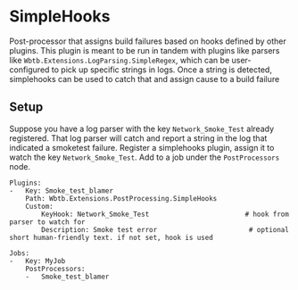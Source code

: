 ﻿# SimpleHooks

Post-processor that assigns build failures based on hooks defined by other plugins. This plugin is meant to be run in tandem with plugins like parsers like `Wbtb.Extensions.LogParsing.SimpleRegex`, which can be user-configured to pick up specific strings in logs. Once a string is detected, simplehooks can be used to catch that and assign cause to a build failure

## Setup

Suppose you have a log parser with the key `Network_Smoke_Test` already registered. That log parser will catch and report a string in the log that indicated a smoketest failure. Register a simplehooks plugin, assign it to watch the key `Network_Smoke_Test`. Add to a job under the `PostProcessors` node. 

    Plugins:
    -   Key: Smoke_test_blamer
        Path: Wbtb.Extensions.PostProcessing.SimpleHooks
        Custom:
            KeyHook: Network_Smoke_Test                        # hook from parser to watch for
            Description: Smoke test error                       # optional short human-friendly text. if not set, hook is used
                
    Jobs:
    -   Key: MyJob
        PostProcessors: 
        -   Smoke_test_blamer

